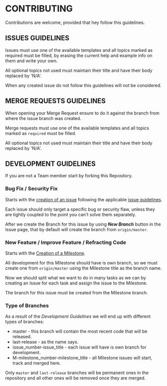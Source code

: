 # CONTRIBUTING

Contributions are welcome, provided that hey follow this guidelines.


## ISSUES GUIDELINES

Issues must use one of the available templates and all topics marked as required must be filled, by erasing the current help and example info on them and write your own.

All optional topics not used must maintain their title and have their body replaced by 'N/A'.

When any created issue do not follow this guidelines will not be considered.


## MERGE REQUESTS GUIDELINES

When opening your Merge Request ensure to do it against the branch from where the issue branch was created.

Merge requests must use one of the available templates and all topics marked as `required` must be filled.

All optional topics not used must maintain their title and have their body replaced by 'N/A'.


## DEVELOPMENT GUIDELINES

If you are not a Team member start by forking this Repository.

### Bug Fix / Security Fix

Starts with the [creation of an issue](https://gitlab.com/exadra37/my-base-repository/issues/new) following the applicable [issue guidelines](#issues-guidelines).

Each issue should only target a specific bug or security flaw, unless they are tightly coupled to the point you can't solve them separately.

After we create the Branch for this issue by using **_New Branch_** button in the Issue page, that by default will create the branch from `origin/master`.


### New Feature / Improve Feature / Refracting Code

Starts with the [Creation of a Milestone](https://gitlab.com/exadra37/my-base-repository/issues/new).

All development for this Milestone should have is own branch, so we must create one from `origin/master` using the Milestone title as the branch name.

Now we should split what we want to do in many tasks as we can by creating an Issue for each task and assign the issue to the Milestone.

The branch for this issue must be created from the Milestone branch.


### Type of Branches

As a result of the _Development Guidelines_ we will end up with different types of branches:

* master - this branch will contain the most recent code that will be released.
* last-release - as the name says.
* issue_number-issue_title - each issue will have is own branch for development.
* M-milestone_number-milestone_title - all Milestone issues will start, track and merged here.

Only `master` and `last-release` branches will be permanent ones in the repository and all other ones will be removed once they are merged.
